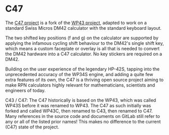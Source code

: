# C47

The [C47 project](https://gitlab.com/rpncalculators/c43) is a fork of the [WP43 project](https://gitlab.com/rpncalculators/wp43), adapted to work on a standard Swiss Micros DM42 calculator with the standard keyboard layout.

The two shifted key positions (f and g) on the calculator are supported by applying the infamous cycling shift behaviour to the DM42's single shift key, which means a custom faceplate or overlay is all that is needed to convert the DM42 hardware into a C47 calculator. No key stickers are required on a DM42.

Building on the user experience of the legendary HP-42S, tapping into the unprecedented accuracy of the WP34S engine, and adding a quite few extra features of its own, the C47 is a thriving open source project aiming to make RPN calculators highly relevant for mathematicians, scientists and engineers of today.

C43 / C47: The C47 historically is based on the WP43, which was called WP43S before it was renamed to WP43. The C47 as such initially was forked and called WP43C, then renamed to C43, then renamed to C47. Many references in the source code and documents on GitLab still refer to any or all of the listed prior names! This makes no difference to the current (C47) state of the project.